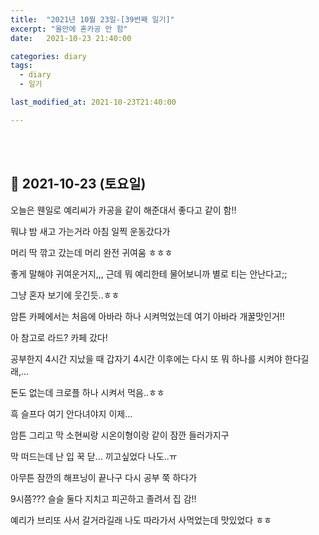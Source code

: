 ```yaml
---
title:  "2021년 10월 23일-[39번째 일기]"
excerpt: "올만에 혼카공 안 함"
date:   2021-10-23 21:40:00 

categories: diary
tags:
  - diary
  - 일기

last_modified_at: 2021-10-23T21:40:00

---
```


<br/>

<br/>

## 🧾 2021-10-23 (토요일)

오늘은 웬일로 예리씨가 카공을 같이 해준대서 좋다고 같이 함!!

뭐냐 밤 새고 가는거라 아침 일찍 운동갔다가

머리 딱 깎고 갔는데 머리 완전 귀여움 ㅎㅎㅎ

좋게 말해야 귀여운거지,,, 근데 뭐 예리한테 물어보니까 별로 티는 안난다고;;

그냥 혼자 보기에 웃긴듯..ㅎㅎ

암튼 카페에서는 처음에 아바라 하나 시켜먹었는데 여기 아바라 개꿀맛인거!!

아 참고로 라드? 카페 갔다!

공부한지 4시간 지났을 때 갑자기 4시간 이후에는 다시 또 뭐 하나를 시켜야 한다길래,...

돈도 없는데 크로플 하나 시켜서 먹음..ㅎㅎ

흑 슬프다 여기 안다녀야지 이제...

암튼 그리고 막 소현씨랑 시온이형이랑 같이 잠깐 들러가지구

막 떠드는데 난 입 꾹 닫... 끼고싶었다 나도..ㅠ

아무튼 잠깐의 해프닝이 끝나구 다시 공부 쭉 하다가

9시쯤??? 슬슬 둘다 지치고 피곤하고 졸려서 집 감!!

예리가 브리또 사서 갈거라길래 나도 따라가서 사먹었는데 맛있었다 ㅎㅎ